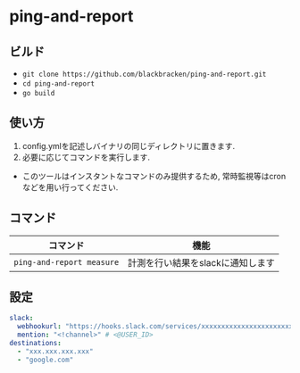 # ping-and-report

## ビルド
- `git clone https://github.com/blackbracken/ping-and-report.git`
- `cd ping-and-report`
- `go build`

## 使い方
1. config.ymlを記述しバイナリの同じディレクトリに置きます.
2. 必要に応じてコマンドを実行します.
 - このツールはインスタントなコマンドのみ提供するため, 常時監視等はcronなどを用い行ってください.

## コマンド

| コマンド | 機能 |
| ---- | ---- |
| `ping-and-report measure` | 計測を行い結果をslackに通知します |

## 設定
```config.yml
slack:
  webhookurl: "https://hooks.slack.com/services/xxxxxxxxxxxxxxxxxxxxxxx"
  mention: "<!channel>" # <@USER_ID>
destinations:
  - "xxx.xxx.xxx.xxx"
  - "google.com"
```
